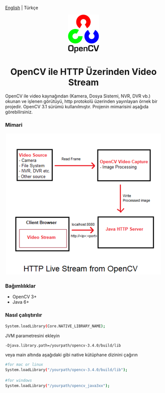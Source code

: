 [English](./README.md) | Türkçe

<div align="center">

<img width="100" src="./static/logo.png"/>

<h1 align="center">OpenCV ile HTTP Üzerinden Video Stream</h1>

</div>


OpenCV ile video kaynağından (Kamera, Dosya Sistemi, NVR, DVR vb.) okunan ve işlenen görütüyü, http protokolü üzerinden yayınlayan örnek bir projedir. OpenCV 3.1 sürümü kullanılmıştır. Projenin mimarisini aşağıda görebilirsiniz.


### Mimari

<div align="center">
<img width="500" src="./static/mimari.png"/>
</div>


### Bağımlılıklar

 - OpenCV 3+
 - Java 6+


### Nasıl çalıştırılır


```sh
System.loadLibrary(Core.NATIVE_LIBRARY_NAME);
```
JVM parametresini ekleyin
```sh
-Djava.library.path=/yourpath/opencv-3.4.0/build/lib
```
veya main altında aşağıdaki gibi native kütüphane dizinini çağırın
```sh
#for mac or linux
System.loadLibrary("/yourpath/opencv-3.4.0/build/lib");

#for windows
System.loadLibrary("/yourpath/opencv_java3xx");
```

